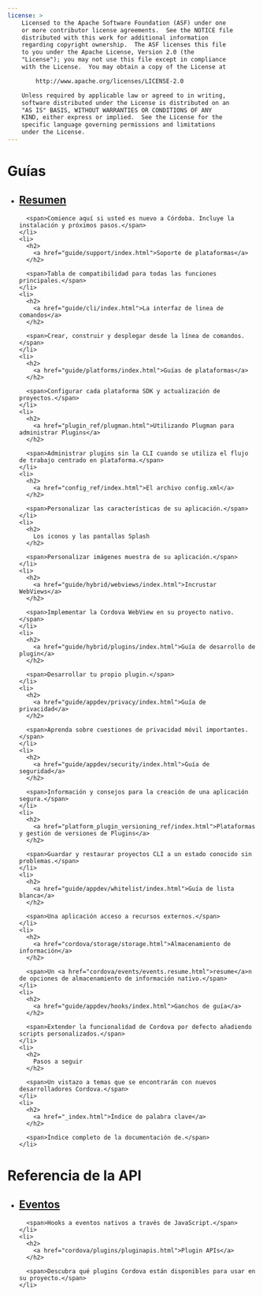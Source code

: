 ```yaml
---
license: >
    Licensed to the Apache Software Foundation (ASF) under one
    or more contributor license agreements.  See the NOTICE file
    distributed with this work for additional information
    regarding copyright ownership.  The ASF licenses this file
    to you under the Apache License, Version 2.0 (the
    "License"); you may not use this file except in compliance
    with the License.  You may obtain a copy of the License at

        http://www.apache.org/licenses/LICENSE-2.0

    Unless required by applicable law or agreed to in writing,
    software distributed under the License is distributed on an
    "AS IS" BASIS, WITHOUT WARRANTIES OR CONDITIONS OF ANY
    KIND, either express or implied.  See the License for the
    specific language governing permissions and limitations
    under the License.
---
```


<div id="home">
  <h1>
    Guías
  </h1>
  
  <ul>
    <li>
      <h2>
        <a href="guide/overview/index.html">Resumen</a>
      </h2>
      
      <span>Comience aquí si usted es nuevo a Córdoba. Incluye la instalación y próximos pasos.</span>
    </li>
    <li>
      <h2>
        <a href="guide/support/index.html">Soporte de plataformas</a>
      </h2>
      
      <span>Tabla de compatibilidad para todas las funciones principales.</span>
    </li>
    <li>
      <h2>
        <a href="guide/cli/index.html">La interfaz de linea de comandos</a>
      </h2>
      
      <span>Crear, construir y desplegar desde la línea de comandos.</span>
    </li>
    <li>
      <h2>
        <a href="guide/platforms/index.html">Guías de plataformas</a>
      </h2>
      
      <span>Configurar cada plataforma SDK y actualización de proyectos.</span>
    </li>
    <li>
      <h2>
        <a href="plugin_ref/plugman.html">Utilizando Plugman para administrar Plugins</a>
      </h2>
      
      <span>Administrar plugins sin la CLI cuando se utiliza el flujo de trabajo centrado en plataforma.</span>
    </li>
    <li>
      <h2>
        <a href="config_ref/index.html">El archivo config.xml</a>
      </h2>
      
      <span>Personalizar las características de su aplicación.</span>
    </li>
    <li>
      <h2>
        Los iconos y las pantallas Splash
      </h2>
      
      <span>Personalizar imágenes muestra de su aplicación.</span>
    </li>
    <li>
      <h2>
        <a href="guide/hybrid/webviews/index.html">Incrustar WebViews</a>
      </h2>
      
      <span>Implementar la Cordova WebView en su proyecto nativo.</span>
    </li>
    <li>
      <h2>
        <a href="guide/hybrid/plugins/index.html">Guía de desarrollo de plugin</a>
      </h2>
      
      <span>Desarrollar tu propio plugin.</span>
    </li>
    <li>
      <h2>
        <a href="guide/appdev/privacy/index.html">Guía de privacidad</a>
      </h2>
      
      <span>Aprenda sobre cuestiones de privacidad móvil importantes.</span>
    </li>
    <li>
      <h2>
        <a href="guide/appdev/security/index.html">Guía de seguridad</a>
      </h2>
      
      <span>Información y consejos para la creación de una aplicación segura.</span>
    </li>
    <li>
      <h2>
        <a href="platform_plugin_versioning_ref/index.html">Plataformas y gestión de versiones de Plugins</a>
      </h2>
      
      <span>Guardar y restaurar proyectos CLI a un estado conocido sin problemas.</span>
    </li>
    <li>
      <h2>
        <a href="guide/appdev/whitelist/index.html">Guía de lista blanca</a>
      </h2>
      
      <span>Una aplicación acceso a recursos externos.</span>
    </li>
    <li>
      <h2>
        <a href="cordova/storage/storage.html">Almacenamiento de información</a>
      </h2>
      
      <span>Un <a href="cordova/events/events.resume.html">resume</a>n de opciones de almacenamiento de información nativo.</span>
    </li>
    <li>
      <h2>
        <a href="guide/appdev/hooks/index.html">Ganchos de guía</a>
      </h2>
      
      <span>Extender la funcionalidad de Cordova por defecto añadiendo scripts personalizados.</span>
    </li>
    <li>
      <h2>
        Pasos a seguir
      </h2>
      
      <span>Un vistazo a temas que se encontrarán con nuevos desarrolladores Cordova.</span>
    </li>
    <li>
      <h2>
        <a href="_index.html">Índice de palabra clave</a>
      </h2>
      
      <span>Índice completo de la documentación de.</span>
    </li>
  </ul>
  
  <h1>
    Referencia de la API
  </h1>
  
  <ul>
    <li>
      <h2>
        <a href="cordova/events/events.html">Eventos</a>
      </h2>
      
      <span>Hooks a eventos nativos a través de JavaScript.</span>
    </li>
    <li>
      <h2>
        <a href="cordova/plugins/pluginapis.html">Plugin APIs</a>
      </h2>
      
      <span>Descubra qué plugins Cordova están disponibles para usar en su proyecto.</span>
    </li>
  </ul>
</div>
